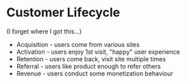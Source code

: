 # Customer Lifecycle
(I forget where I got this...)


* Acquisition - users come from various sites
* Activation - users enjoy 1st visit, "happy" user experience
* Retention - users come back, visit site multiple times
* Referral - users like product enough to refer others
* Revenue - users conduct some monetization behaviour


